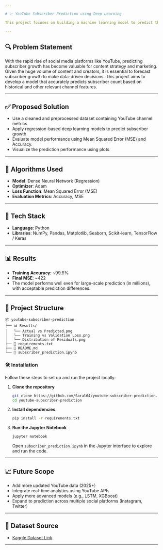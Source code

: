 ```yaml
---

# 📈 YouTube Subscriber Prediction using Deep Learning

This project focuses on building a machine learning model to predict the number of YouTube subscribers for a channel based on historical data and various growth metrics. The model helps estimate future subscriber counts and can assist creators and analysts in tracking audience growth trends.

---
```


## 🔍 Problem Statement

With the rapid rise of social media platforms like YouTube, predicting subscriber growth has become valuable for content strategy and marketing. Given the huge volume of content and creators, it is essential to forecast subscriber growth to make data-driven decisions. This project aims to develop a model that accurately predicts subscriber count based on historical and other relevant channel features.

---

## ✅ Proposed Solution

* Use a cleaned and preprocessed dataset containing YouTube channel metrics.
* Apply regression-based deep learning models to predict subscriber growth.
* Evaluate model performance using Mean Squared Error (MSE) and Accuracy.
* Visualize the prediction performance using plots.

---

## 🧠 Algorithms Used

* **Model**: Dense Neural Network (Regression)
* **Optimizer**: Adam
* **Loss Function**: Mean Squared Error (MSE)
* **Evaluation Metrics**: Accuracy, MSE

---

## 🔧 Tech Stack

* **Language**: Python
* **Libraries**: NumPy, Pandas, Matplotlib, Seaborn, Scikit-learn, TensorFlow / Keras

---

## 📊 Results

* **Training Accuracy**: \~99.9%
* **Final MSE**: \~422
* The model performs well even for large-scale prediction (in millions), with acceptable prediction differences.

---

## 📁 Project Structure

```
📦 youtube-subscriber-prediction
├── 📊 Results/
│   └── Actual vs Predicted.png
│   └── Training vs Validation Loss.png
│   └── Distribution of Residuals.png
├── 📄 requirements.txt
├── 📄 README.md
└── 📄 subscriber_prediction.ipynb
```

### 🛠️ Installation

Follow these steps to set up and run the project locally:

1. **Clone the repository**

   ```bash
   git clone https://github.com/Saral64/youtube-subscriber-prediction.git
   cd youtube-subscriber-prediction
   ```

2. **Install dependencies**

   ```bash
   pip install -r requirements.txt
   ```

3. **Run the Jupyter Notebook**

   ```bash
   jupyter notebook
   ```

   Open `subscriber_prediction.ipynb` in the Jupyter interface to explore and run the code.

---

## 📈 Future Scope

* Add more updated YouTube data (2025+)
* Integrate real-time analytics using YouTube APIs
* Apply more advanced models (e.g., LSTM, XGBoost)
* Expand to prediction across multiple social platforms (Instagram, Twitter)

---

## 🔗 Dataset Source

* [Kaggle Dataset Link](https://www.kaggle.com/datasets/amansingh0000000/youtube-2025-dataset/data)
---
